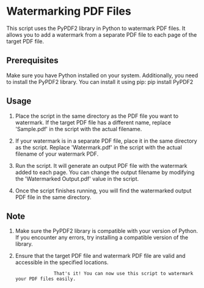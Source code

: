 # Watermarking PDF Files

This script uses the PyPDF2 library in Python to watermark PDF files. It allows you to add a watermark from a separate PDF file to each page of the target PDF file.

## Prerequisites

Make sure you have Python installed on your system. Additionally, you need to install the PyPDF2 library. 
You can install it using pip: pip install PyPDF2


## Usage

1. Place the script in the same directory as the PDF file you want to watermark. If the target PDF file has a different name, replace 'Sample.pdf' in the script with the actual filename.

2. If your watermark is in a separate PDF file, place it in the same directory as the script. Replace 'Watermark.pdf' in the script with the actual filename of your watermark PDF.

3. Run the script. It will generate an output PDF file with the watermark added to each page. You can change the output filename by modifying the 'Watermarked Output.pdf' value in the script.

4. Once the script finishes running, you will find the watermarked output PDF file in the same directory.

## Note

1. Make sure the PyPDF2 library is compatible with your version of Python. If you encounter any errors, try installing a compatible version of the library.

2. Ensure that the target PDF file and watermark PDF file are valid and accessible in the specified locations.

                     That's it! You can now use this script to watermark your PDF files easily.


